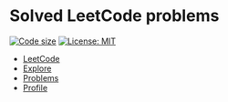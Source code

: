 # Solved LeetCode problems

[![Code size](https://img.shields.io/github/languages/code-size/vikrech/leetcode?logo=github&logoColor=green)](https://github.com/vikrech/leetcode)
[![License: MIT](https://img.shields.io/badge/License-MIT-yellow.svg)](https://opensource.org/licenses/MIT)


- [LeetCode](https://leetcode.com/)
- [Explore](https://leetcode.com/explore/)
- [Problems](https://leetcode.com/problemset/all/)
- [Profile](https://leetcode.com/vikrech/)
